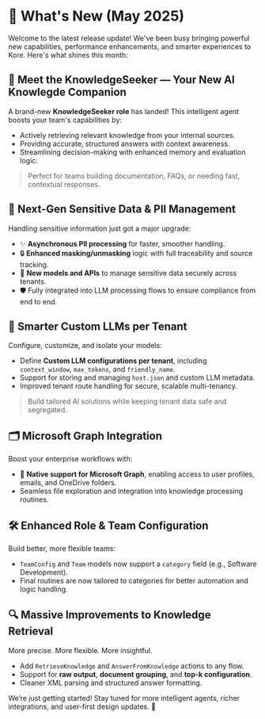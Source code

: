 # 🚀 What's New (May 2025)

Welcome to the latest release update! We've been busy bringing powerful new capabilities, performance enhancements, and smarter experiences to Kore. Here's what shines this month:

## 🧠 Meet the **KnowledgeSeeker** — Your New AI Knowlegde Companion

A brand-new **KnowledgeSeeker role** has landed! This intelligent agent boosts your team's capabilities by:

* Actively retrieving relevant knowledge from your internal sources.
* Providing accurate, structured answers with context awareness.
* Streamlining decision-making with enhanced memory and evaluation logic.

> Perfect for teams building documentation, FAQs, or needing fast, contextual responses.

## 🔐 Next-Gen **Sensitive Data & PII Management**

Handling sensitive information just got a major upgrade:

* ✨ **Asynchronous PII processing** for faster, smoother handling.
* 🔒 **Enhanced masking/unmasking** logic with full traceability and source tracking.
* 🧾 **New models and APIs** to manage sensitive data securely across tenants.
* 🛡️ Fully integrated into LLM processing flows to ensure compliance from end to end.

## 🧩 Smarter **Custom LLMs per Tenant**

Configure, customize, and isolate your models:

* Define **Custom LLM configurations per tenant**, including `context_window`, `max_tokens`, and `friendly_name`.
* Support for storing and managing `host.json` and custom LLM metadata.
* Improved tenant route handling for secure, scalable multi-tenancy.

> Build tailored AI solutions while keeping tenant data safe and segregated.

## 🗂️ Microsoft Graph Integration

Boost your enterprise workflows with:

* 🔗 **Native support for Microsoft Graph**, enabling access to user profiles, emails, and OneDrive folders.
* Seamless file exploration and integration into knowledge processing routines.

## 🛠️ Enhanced Role & Team Configuration

Build better, more flexible teams:

* `TeamConfig` and `Team` models now support a `category` field (e.g., Software Development).
* Final routines are now tailored to categories for better automation and logic handling.

## 🔍 Massive Improvements to Knowledge Retrieval

More precise. More flexible. More insightful.

* Add `RetrieveKnowledge` and `AnswerFromKnowledge` actions to any flow.
* Support for **raw output**, **document grouping**, and **top-k configuration**.
* Cleaner XML parsing and structured answer formatting.



We’re just getting started! Stay tuned for more intelligent agents, richer integrations, and user-first design updates. 🚀
